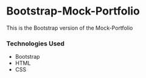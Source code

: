 # Bootstrap-Mock-Portfolio

This is the Bootstrap version of the Mock-Portfolio

### Technologies Used
* Bootstrap
* HTML
* CSS
